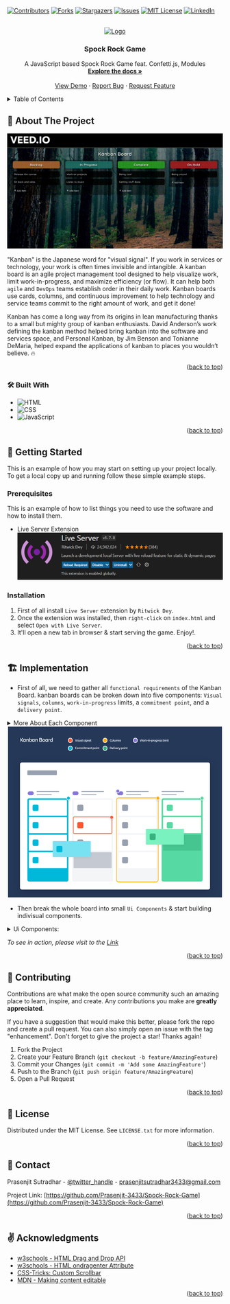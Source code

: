 <!-- Improved compatibility of back to top link: See: https://github.com/othneildrew/Best-README-Template/pull/73 -->
<a name="readme-top"></a>
<!--
*** Thanks for checking out the Best-README-Template. If you have a suggestion
*** that would make this better, please fork the repo and create a pull request
*** or simply open an issue with the tag "enhancement".
*** Don't forget to give the project a star!
*** Thanks again! Now go create something AMAZING! :D
-->



<!-- PROJECT SHIELDS -->
<!--
*** I'm using markdown "reference style" links for readability.
*** Reference links are enclosed in brackets [ ] instead of parentheses ( ).
*** See the bottom of this document for the declaration of the reference variables
*** for contributors-url, forks-url, etc. This is an optional, concise syntax you may use.
*** https://www.markdownguide.org/basic-syntax/#reference-style-links
-->
[![Contributors][contributors-shield]][contributors-url]
[![Forks][forks-shield]][forks-url]
[![Stargazers][stars-shield]][stars-url]
[![Issues][issues-shield]][issues-url]
[![MIT License][license-shield]][license-url]
[![LinkedIn][linkedin-shield]][linkedin-url]



<!-- PROJECT LOGO -->
<br />
<div align="center">
  <a href="https://github.com/Prasenjit-3433/Spock-Rock-Game">
    <img src="images/rock-paper-scissors.png" alt="Logo" width="80" height="80">
  </a>

<h3 align="center">Spock Rock Game</h3>

  <p align="center">
    A JavaScript based Spock Rock Game feat. Confetti.js, Modules
    <br />
    <a href="https://github.com/Prasenjit-3433/Spock-Rock-Game"><strong>Explore the docs »</strong></a>
    <br />
    <br />
    <a href="https://spockrockjsgame.netlify.app/">View Demo</a>
    ·
    <a href="https://github.com/Prasenjit-3433/Spock-Rock-Game/issues">Report Bug</a>
    ·
    <a href="https://github.com/Prasenjit-3433/Spock-Rock-Game/issues">Request Feature</a>
  </p>
</div>



<!-- TABLE OF CONTENTS -->
<details>
  <summary>Table of Contents</summary>
  <ol>
    <li>
      <a href="#about-the-project">About The Project</a>
      <ul>
        <li><a href="#built-with">Tech Stack</a></li>
      </ul>
    </li>
    <li>
      <a href="#getting-started">Getting Started</a>
      <ul>
        <li><a href="#prerequisites">Prerequisites</a></li>
        <li><a href="#installation">Installation</a></li>
      </ul>
    </li>
    <li><a href="#implementation">Implementation</a></li>
    <li><a href="#contributing">Contributing</a></li>
    <li><a href="#license">License</a></li>
    <li><a href="#contact">Contact</a></li>
    <li><a href="#acknowledgments">Acknowledgments</a></li>
  </ol>
</details>



<!-- ABOUT THE PROJECT -->
## 🙋 About The Project

<!--  ![Screenshot](images/demo.gif) -->
<p align="center">
  <img src="images/demo.gif" alt="animated" />
</p>




"Kanban" is the Japanese word for "visual signal". If you work in services or technology, your work is often times invisible and intangible. A kanban board is an agile project management tool designed to help visualize work, limit work-in-progress, and maximize efficiency (or flow). It can help both `agile` and `DevOps` teams establish order in their daily work. Kanban boards use cards, columns, and continuous improvement to help technology and service teams commit to the right amount of work, and get it done!

Kanban has come a long way from its origins in lean manufacturing thanks to a small but mighty group of kanban enthusiasts. David Anderson’s work defining the kanban method helped bring kanban into the software and services space, and Personal Kanban, by Jim Benson and Tonianne DeMaria, helped expand the applications of kanban to places you wouldn’t believe. 🔥

<p align="right">(<a href="#readme-top">back to top</a>)</p>



### 🛠 Built With

* ![HTML](https://img.shields.io/badge/HTML5-f06529?style=for-the-badge&logo=html5&logoColor=white)
* ![CSS](https://img.shields.io/badge/CSS3-2965f1?style=for-the-badge&logo=CSS3&logoColor=white)
* ![JavaScript](https://img.shields.io/badge/JavaScript-F0DB4F?style=for-the-badge&logo=JavaScript&logoColor=323330)

<p align="right">(<a href="#readme-top">back to top</a>)</p>



<!-- GETTING STARTED -->
## 🚀 Getting Started

This is an example of how you may start on setting up your project locally.
To get a local copy up and running follow these simple example steps.

### Prerequisites

This is an example of how to list things you need to use the software and how to install them.
* Live Server Extension
  ![Live-Server](images/liveserver.png)

### Installation

1. First of all install `Live Server` extension by `Ritwick Dey`.
2. Once the extension was installed, then `right-click` on `index.html` and select `Open with Live Server`.
3. It'll open a new tab in browser & start serving the game. Enjoy!.


<p align="right">(<a href="#readme-top">back to top</a>)</p>



<!-- USAGE EXAMPLES -->
## 🏗️ Implementation

* First of all, we need to gather all `functional requirements` of the Kanban Board. kanban boards can be broken down into five components: `Visual signals`, `columns`, `work-in-progress` limits, a `commitment point`, and a `delivery point`.

<details>
  <summary>More About Each Component</summary>
  <ol>
    <li>
      <p>Visual Signals — One of the first things you’ll notice about a kanban board are the visual cards (stickies, tickets, or otherwise). Kanban teams write all of their projects and work items onto cards, usually one per card. For agile teams, each card could encapsulate one user story. Once on the board, these visual signals help teammates and stakeholders quickly understand what the team is working on.</p>
    </li>
    <li>
      <p>Columns — Another hallmark of the kanban board are the columns. Each column represents a specific activity that together compose a “workflow”. Cards flow through the workflow until completion. Workflows can be as simple as “Backlog,” “In Progress,” “Complete,” or "On Hold".</p>
    </li>
    <li>
      <p>Work In Progress (WIP) Limits — WIP limits are the maximum number of cards that can be in one column at any given time. A column with a WIP limit of three cannot have more than three cards in it. When the column is “maxed-out” the team needs to swarm on those cards and move them forward before new cards can move into that stage of the workflow. These WIP limits are critical for exposing bottlenecks in the workflow and maximizing flow. WIP limits give you an early warning sign that you committed to too much work.</p>
    </li>
    <li>
      <p>Commitment point — Kanban teams often have a backlog for their board. This is where customers and teammates put ideas for projects that the team can pick up when they are ready. The commitment point is the moment when an idea is picked up by the team and work starts on the projec</p>
    </li>
    <li>
      <p>Delivery point — The delivery point is the end of a kanban team’s workflow. For most teams, the delivery point is when the product or service is in the hands of the customer. The team’s goal is to take cards from the commitment point to the delivery point as fast as possible. The elapsed time between the two is the called Lead Time. Kanban teams are continuously improving to decrease their lead time as much as possible.</p>
    </li>
  </ol>
</details>


<div align="center">
<img src="images/Elements_of_a_kanban_board.png" alt="Kanban Board" width="500" height="398">
</div> 



* Then break the whole board into small `Ui Components` & start building indivisual components.
<details>
<summary>Ui Components:</summary>
<ol>
<li>
    <details>
      <summary>Columns, Custom Scrollbar</summary>
      <ul>
        <li>an unordered list is going to hold these 4 columns & each column is going to contain another unordered list which'll hold all the task items.</li>
        <li>In each column, there'll be a header at top that indicates the type of the column, followed by task items and then at last, two buttons - add-item, save-item and a textbar which'll be hidden by default.</li>
        <li>Each task item can have a maximum height of 52% of viewport height, so that user can always sees the bottom of the column. </li>
        <li>If a column contains any task item with very long text, then in that case, a custom-designed scollbar will appear at side to scroll through the task items and at same item user can see whole column.</li>
        <div align="center"><img src="images/image2.png" alt="Kanban Columns" align="center" width="450" height="300"></div>
      </ul>
    </details>
  </li>
  </li>
  <li>
    <details>
      <summary>Connection between DOM & localStorage</summary>
      <ul>
        <li>First of all, we set 4 global arrays that'll hold all the contents for each 4 columns.</li>
        <li>On load of the page, it'll try to fetch data from localStorage if there's any and populate them into those arrays accordingly. Otherwise set some default contents for those 4 arrays.</li>
        <li>There's another global var to keep track if there's any changes made on those global 4 arrays.</li>
        <li>Then a function to update DOM. It'll create element for each item in those 4 arrays and insert them into their proper columns accordingly.</li>
      </ul>
    </details>
    </li>
  <li>
    <details>
      <summary>Drag-&-Drop Feature</summary>
      <ul>
        <li>First of all: To make an element draggable, set the `draggable` attribute to true</li>
        <li>Then, specify what should happen when the element is dragged. The `ondragstart` attribute calls a function, drag(event), that specifies what data to be dragged. The element is saved into a global var to keep track which element is being dragged and making it global as we need it in drop function as well later on.</li>
        <li>The ondragover event specifies where the dragged data can be dropped. By default, data/elements cannot be dropped in other elements. To allow a drop, we must prevent the default handling of the element. This is done by calling the event.preventDefault() method for the ondragover event.</li>
        <li>Do the Drop - ondrop: When the dragged data is dropped, a drop event occurs. Call preventDefault() to prevent the browser default handling of the data (default is open as link on drop).</li>
        <li>Add these methods on the element by `ondragover`, `ondrop` attributes.</li>
        <li>It'll be nice to have some visual reference to show that the column is ready to accept the incoming item. So the parent column and drop-target column take the colour of their head as their content's background color.</li>
        <li>On the fire of `dragenter` event, the parent column and drop-target column changes color & update their content.</li>
        <li>Finally, each time when an item moved to another column, all the global arrays that contains column data are rebuilt and updated localStrorage.</li>
      </ul>
    </details>
  </li>
  <li>
  <details>
      <summary>Add, Update, Delete an Item</summary>
    <ul>
        <li>On the click on `Add Item` button, an inputBox will appear and `add Item` button get vanished by `Save Item` button.</li>
        <li>Once an user entered his message and press `Save Item`, the message is pushed into localArrays, transferred into localStorage and DOM get updated!.</li>
        <li></li>
        <li></li>
        <li></li>
        <li></li>
        <li></li>
        <li></li>
      </ul>
    </details>
  </li>
</ol>
</details>

_To see in action, please visit to the [Link](https://spockrockjsgame.netlify.app/)_

<p align="right">(<a href="#readme-top">back to top</a>)</p>



<!-- CONTRIBUTING -->
## 🤝 Contributing

Contributions are what make the open source community such an amazing place to learn, inspire, and create. Any contributions you make are **greatly appreciated**.

If you have a suggestion that would make this better, please fork the repo and create a pull request. You can also simply open an issue with the tag "enhancement".
Don't forget to give the project a star! Thanks again!

1. Fork the Project
2. Create your Feature Branch (`git checkout -b feature/AmazingFeature`)
3. Commit your Changes (`git commit -m 'Add some AmazingFeature'`)
4. Push to the Branch (`git push origin feature/AmazingFeature`)
5. Open a Pull Request

<p align="right">(<a href="#readme-top">back to top</a>)</p>



<!-- LICENSE -->
## 📜 License

Distributed under the MIT License. See `LICENSE.txt` for more information.

<p align="right">(<a href="#readme-top">back to top</a>)</p>



<!-- CONTACT -->
## 📮 Contact

Prasenjit Sutradhar - [@twitter_handle](https://twitter.com/twitter_handle) - prasenjitsutradhar3433@gmail.com

Project Link: [https://github.com/Prasenjit-3433/Spock-Rock-Game](https://github.com/Prasenjit-3433/Spock-Rock-Game)

<p align="right">(<a href="#readme-top">back to top</a>)</p>



<!-- ACKNOWLEDGMENTS -->
## ✌️ Acknowledgments

* [w3schools - HTML Drag and Drop API](https://www.w3schools.com/html/html5_draganddrop.asp)
* [w3schools - HTML ondragenter Attribute](https://www.w3schools.com/tags/att_ondragenter.asp)
* [CSS-Tricks: Custom Scrollbar](https://css-tricks.com/the-current-state-of-styling-scrollbars-in-css/)
* [MDN - Making content editable](https://developer.mozilla.org/en-US/docs/Web/Guide/HTML/Editable_content)


<p align="right">(<a href="#readme-top">back to top</a>)</p>



<!-- MARKDOWN LINKS & IMAGES -->
<!-- https://www.markdownguide.org/basic-syntax/#reference-style-links -->
[contributors-shield]: https://img.shields.io/github/contributors/Prasenjit-3433/Spock-Rock-Game.svg?style=for-the-badge
[contributors-url]: https://github.com/Prasenjit-3433/Spock-Rock-Game/graphs/contributors
[forks-shield]: https://img.shields.io/github/forks/Prasenjit-3433/Spock-Rock-Game.svg?style=for-the-badge
[forks-url]: https://github.com/Prasenjit-3433/Spock-Rock-Game/network/members
[stars-shield]: https://img.shields.io/github/stars/Prasenjit-3433/Spock-Rock-Game.svg?style=for-the-badge
[stars-url]: https://github.com/Prasenjit-3433/Spock-Rock-Game/stargazers
[issues-shield]: https://img.shields.io/github/issues/Prasenjit-3433/Spock-Rock-Game.svg?style=for-the-badge
[issues-url]: https://github.com/Prasenjit-3433/Spock-Rock-Game/issues
[license-shield]: https://img.shields.io/github/license/Prasenjit-3433/Spock-Rock-Game.svg?style=for-the-badge
[license-url]: https://github.com/Prasenjit-3433/Spock-Rock-Game/blob/main/LICENSE.txt
[linkedin-shield]: https://img.shields.io/badge/-LinkedIn-black.svg?style=for-the-badge&logo=linkedin&colorB=555
[linkedin-url]: https://in.linkedin.com/
[product-screenshot]: images/screenshot.png
[HTML5]: https://img.shields.io/badge/HTML5-f06529?style=for-the-badge&logo=html5&logoColor=white
[HTML-url]: https://developer.mozilla.org/en-US/docs/Glossary/HTML5
[Css]: https://img.shields.io/badge/CSS3-2965f1?style=for-the-badge&logo=CSS3&logoColor=white
[Css-url]: https://developer.mozilla.org/en-US/docs/Web/CSS
[Js]: https://img.shields.io/badge/JavaScript-F0DB4F?style=for-the-badge&logo=JavaScript&logoColor=323330
[Js-url]: https://www.javascript.com/
